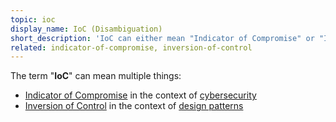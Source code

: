 ```yaml
---
topic: ioc
display_name: IoC (Disambiguation)
short_description: 'IoC can either mean "Indicator of Compromise" or "Inversion of Control".'
related: indicator-of-compromise, inversion-of-control
---
```

The term "**IoC**" can mean multiple things:
* [Indicator of Compromise](/topics/indicator-of-compromise) in the context of [cybersecurity](/topics/security)
* [Inversion of Control](/topics/inversion-of-control) in the context of [design patterns](/topics/design-patterns)
